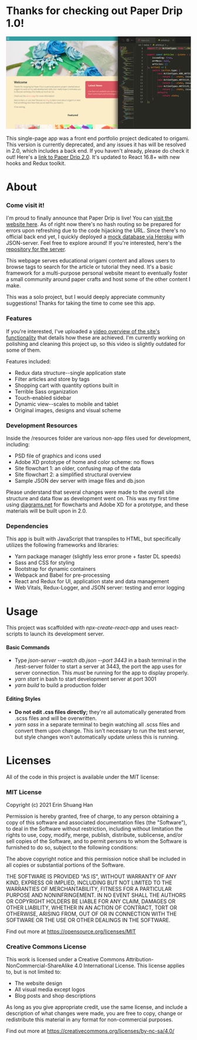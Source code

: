# Thanks for checking out Paper Drip 1.0!

![Paper Drip social media image](./public/github-icon.png)

This single-page app was a front end portfolio project dedicated to origami. This version is currently deprecated, and any issues it has will be resolved in 2.0, which includes a back end. If you haven't already, please do check it out! Here's a [link to Paper Drip 2.0](https://github.com/esh6597/paper-drip-full). It's updated to React 16.8+ with new hooks and Redux toolkit.

# About

### Come visit it!
I'm proud to finally announce that Paper Drip is live! You can [visit the website here](https://esh6597.github.io/paper-drip). As of right now there's no hash routing so be prepared for errors upon refreshing due to the code hijacking the URL. Since there's no official back end yet, I quickly deployed a [mock database via Heroku](https://paper-drip-json-server.herokuapp.com/) with JSON-server. Feel free to explore around! If you're interested, here's the [repository for the server](https://github.com/esh6597/paper-drip-json-server).

This webpage serves educational origami content and allows users to browse tags to search for the article or tutorial they need. It's a basic framework for a multi-purpose personal website meant to eventually foster a small community around paper crafts and host some of the other content I make.

This was a solo project, but I would deeply appreciate community suggestions! Thanks for taking the time to come see this app.

### Features

If you're interested, I've uploaded a [video overview of the site's functionality](https://youtu.be/VJM8nNDw8gA) that details how these are achieved. I'm currently working on polishing and cleaning this project up, so this video is slightly outdated for some of them.

Features included:

- Redux data structure--single application state
- Filter articles and store by tags
- Shopping cart with quantity options built in
- Terrible Sass organization
- Touch-enabled sidebar
- Dynamic view--scales to mobile and tablet
- Original images, designs and visual scheme

### Development Resources

Inside the /resources folder are various non-app files used for development, including:

- PSD file of graphics and icons used
- Adobe XD prototype of home and color scheme: no flows
- Site flowchart 1: an older, confusing map of the data
- Site flowchart 2: a simplified structural overview
- Sample JSON dev server with image files and db.json

Please understand that several changes were made to the overall site structure and data flow as development went on. This was my first time using [diagrams.net](https://www.diagrams.net/) for flowcharts and Adobe XD for a prototype, and these materials will be built upon in 2.0.


### Dependencies

This app is built with JavaScript that transpiles to HTML, but specifically utilizes the following frameworks and libraries:

- Yarn package manager (slightly less error prone + faster DL speeds)
- Sass and CSS for styling
- Bootstrap for dynamic containers
- Webpack and Babel for pre-processing
- React and Redux for UI, application state and data management
- Web Vitals, Redux-Logger, and JSON server: testing and error logging

# Usage

This project was scaffolded with *npx-create-react-app* and uses react-scripts to launch its development server.

#### Basic Commands
- Type *json-server --watch db.json --port 3443* in a bash terminal in the /test-server folder to start a server at 3443, the port the app uses for server connection. This *must* be running for the app to display properly.
- *yarn start* in bash to start development server at port 3001
- *yarn build* to build a production folder

#### Editing Styles
- __Do not edit .css files directly;__ they're all automatically generated from .scss files and will be overwritten.
- *yarn sass* in a separate terminal to begin watching all .scss files and convert them upon change. This isn't necessary to run the test server, but style changes won't automatically update unless this is running.

# Licenses

All of the code in this project is available under the MIT license:

### MIT License

Copyright (c) 2021 Erin Shuang Han

Permission is hereby granted, free of charge, to any person obtaining a copy
of this software and associated documentation files (the "Software"), to deal
in the Software without restriction, including without limitation the rights
to use, copy, modify, merge, publish, distribute, sublicense, and/or sell
copies of the Software, and to permit persons to whom the Software is
furnished to do so, subject to the following conditions:

The above copyright notice and this permission notice shall be included in all
copies or substantial portions of the Software.

THE SOFTWARE IS PROVIDED "AS IS", WITHOUT WARRANTY OF ANY KIND, EXPRESS OR
IMPLIED, INCLUDING BUT NOT LIMITED TO THE WARRANTIES OF MERCHANTABILITY,
FITNESS FOR A PARTICULAR PURPOSE AND NONINFRINGEMENT. IN NO EVENT SHALL THE
AUTHORS OR COPYRIGHT HOLDERS BE LIABLE FOR ANY CLAIM, DAMAGES OR OTHER
LIABILITY, WHETHER IN AN ACTION OF CONTRACT, TORT OR OTHERWISE, ARISING FROM,
OUT OF OR IN CONNECTION WITH THE SOFTWARE OR THE USE OR OTHER DEALINGS IN THE
SOFTWARE.

Find out more at https://opensource.org/licenses/MIT

### Creative Commons License

This work is licensed under a Creative Commons 
Attribution-NonCommercial-ShareAlike 4.0 International License. This license
applies to, but is not limited to:

- The website design
- All visual media except logos
- Blog posts and shop descriptions

As long as you give appropriate credit, use the same license, and include
a description of what changes were made, you are free to copy, change or
redistribute this material in any format for non-commercial purposes.

Find out more at https://creativecommons.org/licenses/by-nc-sa/4.0/